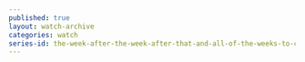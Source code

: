 ```yaml
---
published: true
layout: watch-archive
categories: watch
series-id: the-week-after-the-week-after-that-and-all-of-the-weeks-to-come
---
```

